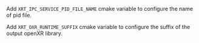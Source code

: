 Add `XRT_IPC_SERVICE_PID_FILE_NAME` cmake variable to configure the name of pid file.

Add `XRT_OXR_RUNTIME_SUFFIX` cmake variable to configure the suffix of the output openXR library.
